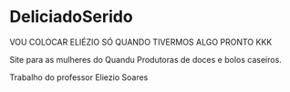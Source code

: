 ﻿# DeliciadoSerido
 
VOU COLOCAR ELIÉZIO SÓ QUANDO TIVERMOS
ALGO PRONTO KKK



Site para as mulheres do Quandu
Produtoras de doces e bolos caseiros.

Trabalho do professor Eliezio Soares